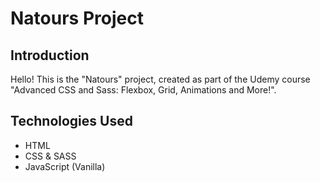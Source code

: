 # Natours Project

## Introduction

Hello! This is the "Natours" project, created as part of the Udemy course "Advanced CSS and Sass: Flexbox, Grid, Animations and More!".

## Technologies Used

-   HTML
-   CSS & SASS
-   JavaScript (Vanilla)
